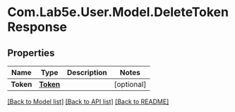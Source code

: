 # Com.Lab5e.User.Model.DeleteTokenResponse

## Properties

Name | Type | Description | Notes
------------ | ------------- | ------------- | -------------
**Token** | [**Token**](Token.md) |  | [optional] 

[[Back to Model list]](../README.md#documentation-for-models) [[Back to API list]](../README.md#documentation-for-api-endpoints) [[Back to README]](../README.md)

